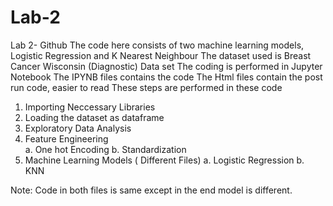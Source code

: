 # Lab-2
Lab 2- Github
The code here consists of two machine learning models, Logistic Regression and K Nearest Neighbour
The dataset used is Breast Cancer Wisconsin (Diagnostic) Data set
The coding is performed in Jupyter Notebook
The IPYNB files contains the code
The Html files contain the post run code, easier to read
These steps are performed in these code
  1. Importing Neccessary Libraries
  2. Loading the dataset as dataframe
  3. Exploratory Data Analysis
  4. Feature Engineering  
    a. One hot Encoding
    b. Standardization
  5. Machine Learning Models  ( Different Files)
    a. Logistic Regression 
    b. KNN
 
 Note: Code in both files is same except in the end model is different.
